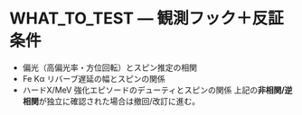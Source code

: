 # WHAT_TO_TEST — 観測フック＋反証条件

- 偏光（高偏光率・方位回転）とスピン推定の相関
- Fe Kα リバーブ遅延の幅とスピンの関係
- ハードX/MeV 強化エピソードのデューティとスピンの関係
上記の**非相関/逆相関**が独立に確認された場合は撤回/改訂に進む。
